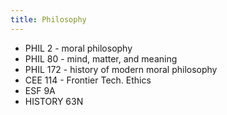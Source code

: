 ```yaml
---
title: Philosophy
---
```


- PHIL 2 - moral philosophy
- PHIL 80 - mind, matter, and meaning
- PHIL 172 - history of modern moral philosophy
- CEE 114 - Frontier Tech. Ethics
- ESF 9A
- HISTORY 63N

